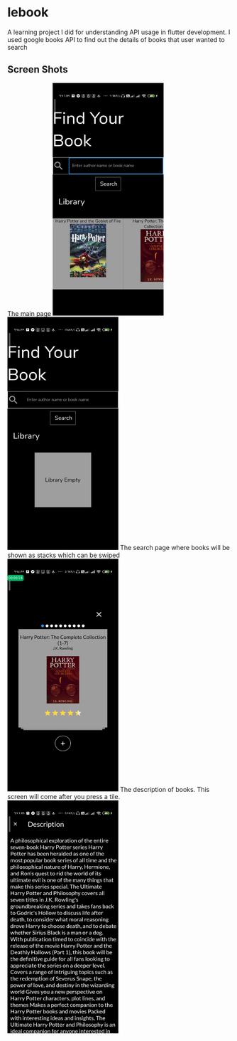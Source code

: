 # lebook

A learning project I did for understanding API usage in flutter development. I used google books API to find out the details of books that user wanted to search

## Screen Shots
The main page
<img src="https://github.com/naharamal/FLutter-App-for-Searching-Books-using-Google-API/blob/master/Screen%20shots/Screenshot_2020-07-06-21-47-30-951_nahar.lebook.jpg" width="250">
<img src="https://github.com/naharamal/FLutter-App-for-Searching-Books-using-Google-API/blob/master/Screen%20shots/Screenshot_2020-07-06-21-46-22-390_nahar.lebook.jpg" width="250">
The search page where books will be shown as stacks which can be swiped
<img src="https://github.com/naharamal/FLutter-App-for-Searching-Books-using-Google-API/blob/master/Screen%20shots/Screenshot_2020-07-06-21-46-46-075_nahar.lebook.jpg" width="250">
The description of books. This screen will come after you press a tile.
<img src="https://github.com/naharamal/FLutter-App-for-Searching-Books-using-Google-API/blob/master/Screen%20shots/Screenshot_2020-07-06-21-47-20-518_nahar.lebook.jpg" width="250">





